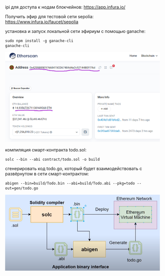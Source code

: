 ipi для доступа к нодам блокчейнов: https://app.infura.io/

Получить эфир для тестовой сети sepolia: https://www.infura.io/faucet/sepolia

установка и запуск локальной сети эфириум с помощью ganache:
```shell
sudo npm install -g ganache-cli
ganache-cli
```

![img.png](../../img/img.png)

компиляция смарт-контракта todo.sol:
```shell
solc --bin --abi contract/todo.sol -o build
```
сгенерировать код todo.go, который будет взаимодействовать с развёрнутом в сети смарт-контрактом:
```shell
abigen --bin=build/Todo.bin --abi=build/Todo.abi --pkg=todo --out=gen/todo.go
```

![img.png](../../img/img2.png)